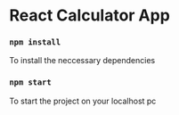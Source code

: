 # React Calculator App

### `npm install`

To install the neccessary dependencies

### `npm start`

To start the project on your localhost pc

